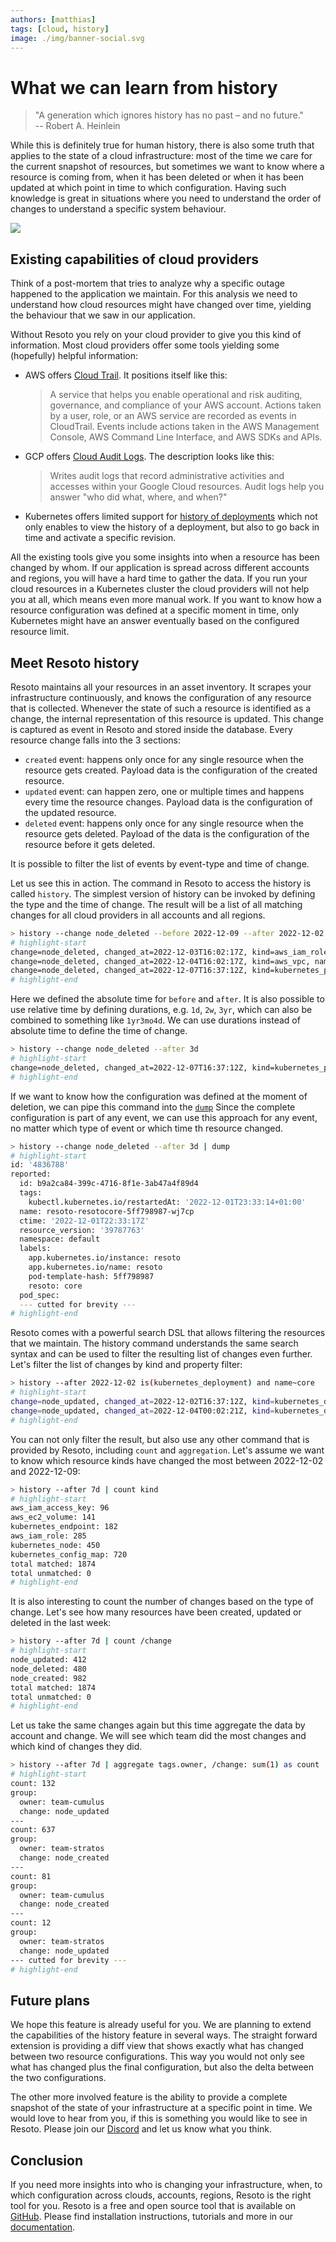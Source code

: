 ```yaml
---
authors: [matthias]
tags: [cloud, history]
image: ./img/banner-social.svg
---
```


# What we can learn from history

> "A generation which ignores history has no past – and no future."<br/> -- Robert A. Heinlein

While this is definitely true for human history, there is also some truth that applies to the state of a cloud infrastructure: most of the time we care for the current snapshot of resources, but sometimes we want to know where a resource is coming from, when it has been deleted or when it has been updated at which point in time to which configuration. Having such knowledge is great in situations where you need to understand the order of changes to understand a specific system behaviour.

![](./img/banner.svg)

<!-- truncate -->

## Existing capabilities of cloud providers

Think of a post-mortem that tries to analyze why a specific outage happened to the application we maintain. For this analysis we need to understand how cloud resources might have changed over time, yielding the behaviour that we saw in our application.

Without Resoto you rely on your cloud provider to give you this kind of information. Most cloud providers offer some tools yielding some (hopefully) helpful information:

- AWS offers [Cloud Trail](https://docs.aws.amazon.com/awscloudtrail/latest/userguide/cloudtrail-user-guide.html). It positions itself like this:
  > A service that helps you enable operational and risk auditing, governance, and compliance of your AWS account. Actions taken by a user, role, or an AWS service are recorded as events in CloudTrail. Events include actions taken in the AWS Management Console, AWS Command Line Interface, and AWS SDKs and APIs.
- GCP offers [Cloud Audit Logs](https://cloud.google.com/logging/docs/audit). The description looks like this:
  > Writes audit logs that record administrative activities and accesses within your Google Cloud resources. Audit logs help you answer "who did what, where, and when?"
- Kubernetes offers limited support for [history of deployments](https://kubernetes.io/docs/concepts/workloads/controllers/deployment/#checking-rollout-history-of-a-deployment) which not only enables to view the history of a deployment, but also to go back in time and activate a specific revision.

All the existing tools give you some insights into when a resource has been changed by whom. If our application is spread across different accounts and regions, you will have a hard time to gather the data. If you run your cloud resources in a Kubernetes cluster the cloud providers will not help you at all, which means even more manual work. If you want to know how a resource configuration was defined at a specific moment in time, only Kubernetes might have an answer eventually based on the configured resource limit.

## Meet Resoto history

Resoto maintains all your resources in an asset inventory. It scrapes your infrastructure continuously, and knows the configuration of any resource that is collected. Whenever the state of such a resource is identified as a change, the internal representation of this resource is updated. This change is captured as event in Resoto and stored inside the database. Every resource change falls into the 3 sections:

- `created` event: happens only once for any single resource when the resource gets created. Payload data is the configuration of the created resource.
- `updated` event: can happen zero, one or multiple times and happens every time the resource changes. Payload data is the configuration of the updated resource.
- `deleted` event: happens only once for any single resource when the resource gets deleted. Payload of the data is the configuration of the resource before it gets deleted.

It is possible to filter the list of events by event-type and time of change.

Let us see this in action. The command in Resoto to access the history is called `history`. The simplest version of history can be invoked by defining the type and the time of change. The result will be a list of all matching changes for all cloud providers in all accounts and all regions.

```bash title="List all reasource that have been deleted between 2022-12-02 and 2022-12-09"
> history --change node_deleted --before 2022-12-09 --after 2022-12-02
# highlight-start
​change=node_deleted, changed_at=2022-12-03T16:02:17Z, kind=aws_iam_role, name=resoto-eks-stack, cloud=aws, account=prod, region=global
​change=node_deleted, changed_at=2022-12-04T16:02:17Z, kind=aws_vpc, name=eks-stack-vpc, cloud=aws, account=dev, region=eu-central-1
​change=node_deleted, changed_at=2022-12-07T16:37:12Z, kind=kubernetes_pod, name=resotocore, cloud=k8s, account=resoto, region=default
# highlight-end
```

Here we defined the absolute time for `before` and `after`. It is also possible to use relative time by defining durations, e.g. `1d`, `2w`, `3yr`, which can also be combined to something like `1yr3mo4d`. We can use durations instead of absolute time to define the time of change.

```bash title="List all reasource that have been deleted in the last 3 days"
> history --change node_deleted --after 3d
# highlight-start
​change=node_deleted, changed_at=2022-12-07T16:37:12Z, kind=kubernetes_pod, name=resotocore, cloud=k8s, account=resoto, region=default
# highlight-end
```

If we want to know how the configuration was defined at the moment of deletion, we can pipe this command into the [`dump`](/docs/reference/cli/format-commands/dump) Since the complete configuration is part of any event, we can use this approach for any event, no matter which type of event or which time th resource changed.

```bash title="Show the last known configuration of resources that have been deleted"
> history --change node_deleted --after 3d | dump
# highlight-start
​id: '4836788'
​reported:
​  id: b9a2ca84-399c-4716-8f1e-3ab47a4f89d4
​  tags:
​    kubectl.kubernetes.io/restartedAt: '2022-12-01T23:33:14+01:00'
​  name: resoto-resotocore-5ff798987-wj7cp
​  ctime: '2022-12-01T22:33:17Z'
​  resource_version: '39787763'
​  namespace: default
​  labels:
​    app.kubernetes.io/instance: resoto
​    app.kubernetes.io/name: resoto
​    pod-template-hash: 5ff798987
​    resoto: core
​  pod_spec:
​  --- cutted for brevity ---
# highlight-end
```

Resoto comes with a powerful search DSL that allows filtering the resources that we maintain. The history command understands the same search syntax and can be used to filter the resulting list of changes even further. Let's filter the list of changes by kind and property filter:

```bash title="List all changes to the k8s deployment of core aftrer 2022-12-02"
> history --after 2022-12-02 is(kubernetes_deployment) and name~core
# highlight-start
change=node_updated, changed_at=2022-12-02T16:37:12Z, kind=kubernetes_deployment, name=resoto-resotocore, cloud=k8s, account=resoto, region=default
change=node_updated, changed_at=2022-12-04T00:02:21Z, kind=kubernetes_deployment, name=coredns, cloud=k8s, account=posthog, region=kube-system
# highlight-end
```

You can not only filter the result, but also use any other command that is provided by Resoto, including `count` and `aggregation`. Let's assume we want to know which resource kinds have changed the most between 2022-12-02 and 2022-12-09:

```bash title="Which resource kinds have changed the most in the last week"
> history --after 7d | count kind
# highlight-start
​aws_iam_access_key: 96
​aws_ec2_volume: 141
​kubernetes_endpoint: 182
​aws_iam_role: 285
​kubernetes_node: 450
​kubernetes_config_map: 720
​total matched: 1874
​total unmatched: 0
# highlight-end
```

It is also interesting to count the number of changes based on the type of change. Let's see how many resources have been created, updated or deleted in the last week:

```bash title="How many resources have been created, updated or deleted in the last week"
> history --after 7d | count /change
# highlight-start
​node_updated: 412
​node_deleted: 480
​node_created: 982
​total matched: 1874
​total unmatched: 0
# highlight-end
```

Let us take the same changes again but this time aggregate the data by account and change. We will see which team did the most changes and which kind of changes they did.

```bash title="Count the number of changes by owner in the last week"
> history --after 7d | aggregate tags.owner, /change: sum(1) as count
# highlight-start
​count: 132
​group:
​  owner: team-cumulus
​  change: node_updated
​---
​count: 637
​group:
​  owner: team-stratos
​  change: node_created
​---
​count: 81
​group:
​  owner: team-cumulus
​  change: node_created
​---
​count: 12
​group:
​  owner: team-stratos
​  change: node_updated
​--- cutted for brevity ---
# highlight-end
```

## Future plans

We hope this feature is already useful for you. We are planning to extend the capabilities of the history feature in several ways. The straight forward extension is providing a diff view that shows exactly what has changed between two resource configurations. This way you would not only see what has changed plus the final configuration, but also the delta between the two configurations.

The other more involved feature is the ability to provide a complete snapshot of the state of your infrastructure at a specific point in time. We would love to hear from you, if this is something you would like to see in Resoto. Please join our [Discord](https://discord.gg/someengineering) and let us know what you think.

## Conclusion

If you need more insights into who is changing your infrastructure, when, to which configuration across clouds, accounts, regions, Resoto is the right tool for you. Resoto is a free and open source tool that is available on [GitHub](https://github.com/someengineering/resoto). Please find installation instructions, tutorials and more in our [documentation](https://resoto.com).
